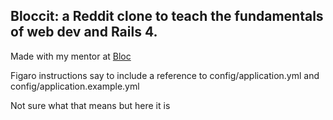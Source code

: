 ## Bloccit: a Reddit clone to teach the fundamentals of web dev and Rails 4.

Made with my mentor at [Bloc](http://bloc.io)

Figaro instructions say to include a reference to config/application.yml and
config/application.example.yml

Not sure what that means but here it is